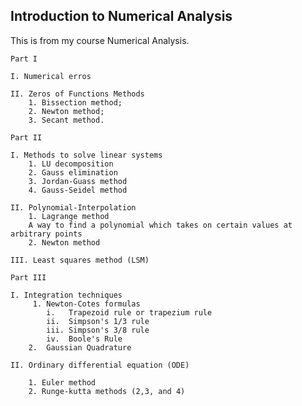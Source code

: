 ## Introduction to Numerical Analysis

This is from my course Numerical Analysis.

    Part I 
    
    I. Numerical erros
    
    II. Zeros of Functions Methods
        1. Bissection method;
        2. Newton method; 
        3. Secant method.
    
    Part II 
    
    I. Methods to solve linear systems
        1. LU decomposition
        2. Gauss elimination
        3. Jordan-Guass method
        4. Gauss-Seidel method
    
    II. Polynomial-Interpolation
        1. Lagrange method
        A way to find a polynomial which takes on certain values at arbitrary points
        2. Newton method

    III. Least squares method (LSM)
    
    Part III 
    
    I. Integration techniques
         1. Newton-Cotes formulas
            i.   Trapezoid rule or trapezium rule
            ii.  Simpson's 1/3 rule 
            iii. Simpson's 3/8 rule 
            iv.  Boole's Rule
        2.  Gaussian Quadrature
        
    II. Ordinary differential equation (ODE) 
    
        1. Euler method 
        2. Runge-kutta methods (2,3, and 4)
    
    
    
